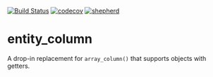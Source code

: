 [![Build Status](https://img.shields.io/github/checks-status/dq5studios/entity_column/master)](https://github.com/dq5studios/entity_column/actions)
[![codecov](https://codecov.io/gh/dq5studios/entity_column/branch/master/graph/badge.svg?token=4a2C2rnBuw)](https://codecov.io/gh/dq5studios/entity_column)
[![shepherd](https://shepherd.dev/github/dq5studios/entity_column/coverage.svg)](https://shepherd.dev/github/dq5studios/entity_column)

# entity_column

A drop-in replacement for `array_column()` that supports objects with getters.
